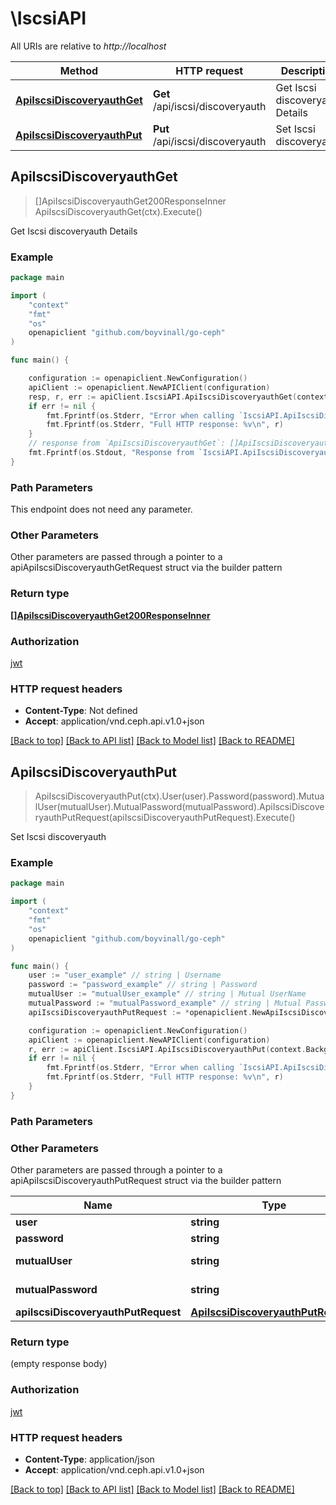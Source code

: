 # \IscsiAPI

All URIs are relative to *http://localhost*

Method | HTTP request | Description
------------- | ------------- | -------------
[**ApiIscsiDiscoveryauthGet**](IscsiAPI.md#ApiIscsiDiscoveryauthGet) | **Get** /api/iscsi/discoveryauth | Get Iscsi discoveryauth Details
[**ApiIscsiDiscoveryauthPut**](IscsiAPI.md#ApiIscsiDiscoveryauthPut) | **Put** /api/iscsi/discoveryauth | Set Iscsi discoveryauth



## ApiIscsiDiscoveryauthGet

> []ApiIscsiDiscoveryauthGet200ResponseInner ApiIscsiDiscoveryauthGet(ctx).Execute()

Get Iscsi discoveryauth Details

### Example

```go
package main

import (
	"context"
	"fmt"
	"os"
	openapiclient "github.com/boyvinall/go-ceph"
)

func main() {

	configuration := openapiclient.NewConfiguration()
	apiClient := openapiclient.NewAPIClient(configuration)
	resp, r, err := apiClient.IscsiAPI.ApiIscsiDiscoveryauthGet(context.Background()).Execute()
	if err != nil {
		fmt.Fprintf(os.Stderr, "Error when calling `IscsiAPI.ApiIscsiDiscoveryauthGet``: %v\n", err)
		fmt.Fprintf(os.Stderr, "Full HTTP response: %v\n", r)
	}
	// response from `ApiIscsiDiscoveryauthGet`: []ApiIscsiDiscoveryauthGet200ResponseInner
	fmt.Fprintf(os.Stdout, "Response from `IscsiAPI.ApiIscsiDiscoveryauthGet`: %v\n", resp)
}
```

### Path Parameters

This endpoint does not need any parameter.

### Other Parameters

Other parameters are passed through a pointer to a apiApiIscsiDiscoveryauthGetRequest struct via the builder pattern


### Return type

[**[]ApiIscsiDiscoveryauthGet200ResponseInner**](ApiIscsiDiscoveryauthGet200ResponseInner.md)

### Authorization

[jwt](../README.md#jwt)

### HTTP request headers

- **Content-Type**: Not defined
- **Accept**: application/vnd.ceph.api.v1.0+json

[[Back to top]](#) [[Back to API list]](../README.md#documentation-for-api-endpoints)
[[Back to Model list]](../README.md#documentation-for-models)
[[Back to README]](../README.md)


## ApiIscsiDiscoveryauthPut

> ApiIscsiDiscoveryauthPut(ctx).User(user).Password(password).MutualUser(mutualUser).MutualPassword(mutualPassword).ApiIscsiDiscoveryauthPutRequest(apiIscsiDiscoveryauthPutRequest).Execute()

Set Iscsi discoveryauth

### Example

```go
package main

import (
	"context"
	"fmt"
	"os"
	openapiclient "github.com/boyvinall/go-ceph"
)

func main() {
	user := "user_example" // string | Username
	password := "password_example" // string | Password
	mutualUser := "mutualUser_example" // string | Mutual UserName
	mutualPassword := "mutualPassword_example" // string | Mutual Password
	apiIscsiDiscoveryauthPutRequest := *openapiclient.NewApiIscsiDiscoveryauthPutRequest("MutualPassword_example", "MutualUser_example", "Password_example", "User_example") // ApiIscsiDiscoveryauthPutRequest |  (optional)

	configuration := openapiclient.NewConfiguration()
	apiClient := openapiclient.NewAPIClient(configuration)
	r, err := apiClient.IscsiAPI.ApiIscsiDiscoveryauthPut(context.Background()).User(user).Password(password).MutualUser(mutualUser).MutualPassword(mutualPassword).ApiIscsiDiscoveryauthPutRequest(apiIscsiDiscoveryauthPutRequest).Execute()
	if err != nil {
		fmt.Fprintf(os.Stderr, "Error when calling `IscsiAPI.ApiIscsiDiscoveryauthPut``: %v\n", err)
		fmt.Fprintf(os.Stderr, "Full HTTP response: %v\n", r)
	}
}
```

### Path Parameters



### Other Parameters

Other parameters are passed through a pointer to a apiApiIscsiDiscoveryauthPutRequest struct via the builder pattern


Name | Type | Description  | Notes
------------- | ------------- | ------------- | -------------
 **user** | **string** | Username | 
 **password** | **string** | Password | 
 **mutualUser** | **string** | Mutual UserName | 
 **mutualPassword** | **string** | Mutual Password | 
 **apiIscsiDiscoveryauthPutRequest** | [**ApiIscsiDiscoveryauthPutRequest**](ApiIscsiDiscoveryauthPutRequest.md) |  | 

### Return type

 (empty response body)

### Authorization

[jwt](../README.md#jwt)

### HTTP request headers

- **Content-Type**: application/json
- **Accept**: application/vnd.ceph.api.v1.0+json

[[Back to top]](#) [[Back to API list]](../README.md#documentation-for-api-endpoints)
[[Back to Model list]](../README.md#documentation-for-models)
[[Back to README]](../README.md)

